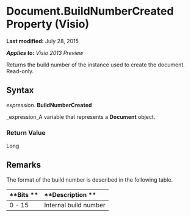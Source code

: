 
# Document.BuildNumberCreated Property (Visio)

 **Last modified:** July 28, 2015

 _**Applies to:** Visio 2013 Preview_

Returns the build number of the instance used to create the document. Read-only.


## Syntax

 _expression_. **BuildNumberCreated**

 _expression_A variable that represents a  **Document** object.


### Return Value

Long


## Remarks

The format of the build number is described in the following table.



|**Bits **|**Description **|
|:-----|:-----|
|0 - 15 |Internal build number |
